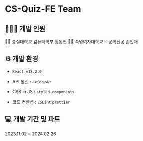 # CS-Quiz-FE Team

## 👨‍👧‍👧 개발 인원

🧑🏻 숭실대학교 컴퓨터학부 황동현
👩🏻 숙명여자대학교 IT공학전공 손민재

## ⚙️ 개발 환경

- `React v18.2.0`

- API 통신 : `axios` `swr`

- CSS in JS : `styled-components`

- 코드 컨벤션 : `ESLint` `prettier`

## 💻 개발 기간 및 파트
2023.11.02 ~ 2024.02.26

